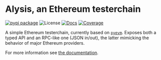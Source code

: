 Alysis, an Ethereum testerchain
===============================

[![pypi package][pypi-image]][pypi-link] ![License][pypi-license-image] [![Docs][rtd-image]][rtd-link] [![Coverage][cov-image]][cov-link]

A simple Ethereum testerchain, currently based on [`pyevm`](https://pypi.org/project/py-evm/). Exposes both a typed API and an RPC-like one (JSON in/out), the latter mimicking the behavior of major Ethereum providers.

For more information see [the documentation](https://alysis.readthedocs.io/en/latest/).


[pypi-image]: https://img.shields.io/pypi/v/alysis
[pypi-link]: https://pypi.org/project/alysis/
[pypi-license-image]: https://img.shields.io/pypi/l/alysis
[rtd-image]: https://readthedocs.org/projects/alysis/badge/?version=latest
[rtd-link]: https://alysis.readthedocs.io/en/latest/
[cov-image]: https://codecov.io/gh/fjarri/alysis/branch/master/graph/badge.svg?token=RZP1LK1HB2
[cov-link]: https://codecov.io/gh/fjarri/alysis
